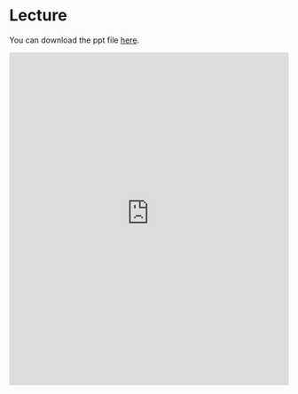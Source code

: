 # Lecture

You can download the ppt file [here](https://thelogicalgrammar.github.io/pLoT_course/4_grammars.pptx).

<iframe src='https://thelogicalgrammar.github.io/pLoT_course/4_grammars.pdf' width='100%' height='600px' frameborder='0'>
